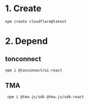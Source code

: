 # 1. Create

```bash
npm create cloudflare@latest
```

# 2. Depend

## tonconnect

```bash
npm i @tonconnect/ui-react
```

## TMA

```bash
 npm i @tma.js/sdk @tma.js/sdk-react
```
